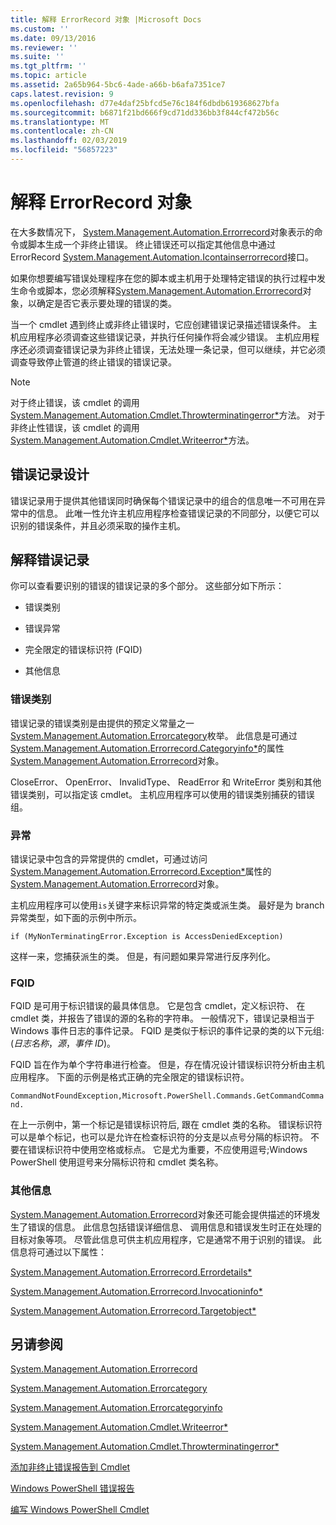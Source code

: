 ```yaml
---
title: 解释 ErrorRecord 对象 |Microsoft Docs
ms.custom: ''
ms.date: 09/13/2016
ms.reviewer: ''
ms.suite: ''
ms.tgt_pltfrm: ''
ms.topic: article
ms.assetid: 2a65b964-5bc6-4ade-a66b-b6afa7351ce7
caps.latest.revision: 9
ms.openlocfilehash: d77e4daf25bfcd5e76c184f6dbdb619368627bfa
ms.sourcegitcommit: b6871f21bd666f9cd71dd336bb3f844cf472b56c
ms.translationtype: MT
ms.contentlocale: zh-CN
ms.lasthandoff: 02/03/2019
ms.locfileid: "56857223"
---
```

# <a name="interpreting-errorrecord-objects"></a>解释 ErrorRecord 对象

在大多数情况下， [System.Management.Automation.Errorrecord](/dotnet/api/System.Management.Automation.ErrorRecord)对象表示的命令或脚本生成一个非终止错误。 终止错误还可以指定其他信息中通过 ErrorRecord [System.Management.Automation.Icontainserrorrecord](/dotnet/api/System.Management.Automation.IContainsErrorRecord)接口。

如果你想要编写错误处理程序在您的脚本或主机用于处理特定错误的执行过程中发生命令或脚本，您必须解释[System.Management.Automation.Errorrecord](/dotnet/api/System.Management.Automation.ErrorRecord)对象，以确定是否它表示要处理的错误的类。

当一个 cmdlet 遇到终止或非终止错误时，它应创建错误记录描述错误条件。 主机应用程序必须调查这些错误记录，并执行任何操作将会减少错误。 主机应用程序还必须调查错误记录为非终止错误，无法处理一条记录，但可以继续，并它必须调查导致停止管道的终止错误的错误记录。

> [!NOTE]
> 对于终止错误，该 cmdlet 的调用[System.Management.Automation.Cmdlet.Throwterminatingerror*](/dotnet/api/System.Management.Automation.Cmdlet.ThrowTerminatingError)方法。 对于非终止性错误，该 cmdlet 的调用[System.Management.Automation.Cmdlet.Writeerror*](/dotnet/api/System.Management.Automation.Cmdlet.WriteError)方法。

## <a name="error-record-design"></a>错误记录设计

错误记录用于提供其他错误同时确保每个错误记录中的组合的信息唯一不可用在异常中的信息。 此唯一性允许主机应用程序检查错误记录的不同部分，以便它可以识别的错误条件，并且必须采取的操作主机。

## <a name="interpreting-error-records"></a>解释错误记录

你可以查看要识别的错误的错误记录的多个部分。 这些部分如下所示：

- 错误类别

- 错误异常

- 完全限定的错误标识符 (FQID)

- 其他信息

### <a name="the-error-category"></a>错误类别

错误记录的错误类别是由提供的预定义常量之一[System.Management.Automation.Errorcategory](/dotnet/api/System.Management.Automation.ErrorCategory)枚举。 此信息是可通过[System.Management.Automation.Errorrecord.Categoryinfo*](/dotnet/api/System.Management.Automation.ErrorRecord.CategoryInfo)的属性[System.Management.Automation.Errorrecord](/dotnet/api/System.Management.Automation.ErrorRecord)对象。

CloseError、 OpenError、 InvalidType、 ReadError 和 WriteError 类别和其他错误类别，可以指定该 cmdlet。 主机应用程序可以使用的错误类别捕获的错误组。

### <a name="the-exception"></a>异常

错误记录中包含的异常提供的 cmdlet，可通过访问[System.Management.Automation.Errorrecord.Exception*](/dotnet/api/System.Management.Automation.ErrorRecord.Exception)属性的[System.Management.Automation.Errorrecord](/dotnet/api/System.Management.Automation.ErrorRecord)对象。

主机应用程序可以使用`is`关键字来标识异常的特定类或派生类。 最好是为 branch 异常类型，如下面的示例中所示。

`if (MyNonTerminatingError.Exception is AccessDeniedException)`

这样一来，您捕获派生的类。 但是，有问题如果异常进行反序列化。

### <a name="the-fqid"></a>FQID

FQID 是可用于标识错误的最具体信息。 它是包含 cmdlet，定义标识符、 在 cmdlet 类，并报告了错误的源的名称的字符串。 一般情况下，错误记录相当于 Windows 事件日志的事件记录。 FQID 是类似于标识的事件记录的类的以下元组: (*日志名称*，*源*，*事件 ID*)。

FQID 旨在作为单个字符串进行检查。 但是，存在情况设计错误标识符分析由主机应用程序。 下面的示例是格式正确的完全限定的错误标识符。

`CommandNotFoundException,Microsoft.PowerShell.Commands.GetCommandCommand.`

在上一示例中，第一个标记是错误标识符后, 跟在 cmdlet 类的名称。 错误标识符可以是单个标记，也可以是允许在检查标识符的分支是以点号分隔的标识符。 不要在错误标识符中使用空格或标点。 它是尤为重要，不应使用逗号;Windows PowerShell 使用逗号来分隔标识符和 cmdlet 类名称。

### <a name="other-information"></a>其他信息

[System.Management.Automation.Errorrecord](/dotnet/api/System.Management.Automation.ErrorRecord)对象还可能会提供描述的环境发生了错误的信息。 此信息包括错误详细信息、 调用信息和错误发生时正在处理的目标对象等项。 尽管此信息可供主机应用程序，它是通常不用于识别的错误。 此信息将可通过以下属性：

[System.Management.Automation.Errorrecord.Errordetails*](/dotnet/api/System.Management.Automation.ErrorRecord.ErrorDetails)

[System.Management.Automation.Errorrecord.Invocationinfo*](/dotnet/api/System.Management.Automation.ErrorRecord.InvocationInfo)

[System.Management.Automation.Errorrecord.Targetobject*](/dotnet/api/System.Management.Automation.ErrorRecord.TargetObject)

## <a name="see-also"></a>另请参阅

[System.Management.Automation.Errorrecord](/dotnet/api/System.Management.Automation.ErrorRecord)

[System.Management.Automation.Errorcategory](/dotnet/api/System.Management.Automation.ErrorCategory)

[System.Management.Automation.Errorcategoryinfo](/dotnet/api/System.Management.Automation.ErrorCategoryInfo)

[System.Management.Automation.Cmdlet.Writeerror*](/dotnet/api/System.Management.Automation.Cmdlet.WriteError)

[System.Management.Automation.Cmdlet.Throwterminatingerror*](/dotnet/api/System.Management.Automation.Cmdlet.ThrowTerminatingError)

[添加非终止错误报告到 Cmdlet](./adding-non-terminating-error-reporting-to-your-cmdlet.md)

[Windows PowerShell 错误报告](./error-reporting-concepts.md)

[编写 Windows PowerShell Cmdlet](./writing-a-windows-powershell-cmdlet.md)
